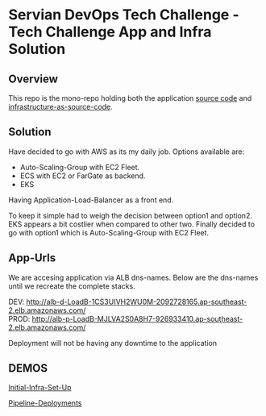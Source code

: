 # Servian DevOps Tech Challenge - Tech Challenge App and Infra Solution


## Overview

This repo is the mono-repo holding both the application [source code](app) and [infrastructure-as-source-code](infra).

## Solution

Have decided to go with AWS as its my daily job. Options available are:

* Auto-Scaling-Group with EC2 Fleet.
* ECS with EC2 or FarGate as backend.
* EKS 

Having Application-Load-Balancer as a front end.

To keep it simple had to weigh the decision between option1 and option2. EKS appears a bit costlier when compared to other two. Finally decided to go with option1 which is Auto-Scaling-Group with EC2 Fleet.

## App-Urls

We are accesing application via ALB dns-names. Below are the dns-names until we recreate the complete stacks.

DEV: http://alb-d-LoadB-1CS3UIVH2WU0M-2092728165.ap-southeast-2.elb.amazonaws.com/ \
PROD: http://alb-p-LoadB-MJLVA2S0A8H7-926933410.ap-southeast-2.elb.amazonaws.com/

Deployment will not be having any downtime to the application

## DEMOS

[Initial-Infra-Set-Up](https://youtu.be/REdljU6y4oA)

[Pipeline-Deployments](https://youtu.be/eiVFdSza3Iw)

